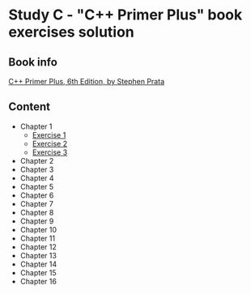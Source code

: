 # Study С - "C++ Primer Plus" book exercises solution

## Book info
[C++ Primer Plus, 6th Edition, by Stephen Prata](https://www.amazon.com/Primer-Plus-6th-Developers-Library/dp/0321776402)

## Content
* Chapter 1
	* [Exercise 1](https://github.com/kudraem/study-cpp-primer-plus-book-exercises/blob/master/chapter_2/exercise_2_1/solution.cpp)
	* [Exercise 2](https://github.com/kudraem/study-cpp-primer-plus-book-exercises/blob/master/chapter_2/exercise_2_2/solution.cpp)
	* [Exercise 3](https://github.com/kudraem/study-cpp-primer-plus-book-exercises/blob/master/chapter_2/exercise_2_3/solution.cpp)
* Chapter 2
* Chapter 3
* Chapter 4
* Chapter 5
* Chapter 6
* Chapter 7
* Chapter 8
* Chapter 9
* Chapter 10
* Chapter 11
* Chapter 12
* Chapter 13
* Chapter 14
* Chapter 15
* Chapter 16